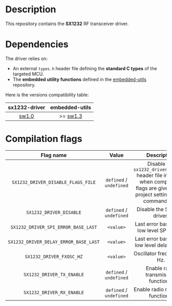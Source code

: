 # Description

This repository contains the **SX1232** RF transceiver driver.

# Dependencies

The driver relies on:

* An external `types.h` header file defining the **standard C types** of the targeted MCU.
* The **embedded utility functions** defined in the [embedded-utils](https://github.com/Ludovic-Lesur/embedded-utils) repository.

Here is the versions compatibility table:

| **sx1232-driver** | **embedded-utils** |
|:---:|:---:|
| [sw1.0](https://github.com/Ludovic-Lesur/sx1232-driver/releases/tag/sw1.0) | >= [sw1.3](https://github.com/Ludovic-Lesur/embedded-utils/releases/tag/sw1.3) |

# Compilation flags

| **Flag name** | **Value** | **Description** |
|:---:|:---:|:---:|
| `SX1232_DRIVER_DISABLE_FLAGS_FILE` | `defined` / `undefined` | Disable the `sx1232_driver_flags.h` header file inclusion when compilation flags are given in the project settings or by command line. |
| `SX1232_DRIVER_DISABLE` | `defined` / `undefined` | Disable the SX1232 driver. |
| `SX1232_DRIVER_SPI_ERROR_BASE_LAST` | `<value>` | Last error base of the low level SPI driver. |
| `SX1232_DRIVER_DELAY_ERROR_BASE_LAST` | `<value>` | Last error base of the low level delay driver. |
| `SX1232_DRIVER_FXOSC_HZ` | `<value>` | Oscillator frequency in Hz. |
| `SX1232_DRIVER_TX_ENABLE` | `defined` / `undefined` | Enable radio transmission functions. |
| `SX1232_DRIVER_RX_ENABLE` | `defined` / `undefined` | Enable radio reception functions. |
